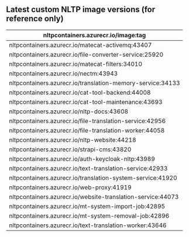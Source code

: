 ## Latest custom NLTP image versions (for reference only)

| **nltpcontainers.azurecr.io/image:tag** |
|-|
| nltpcontainers.azurecr.io/matecat-activemq:43407 |
| nltpcontainers.azurecr.io/file-converter-service:25920 |
| nltpcontainers.azurecr.io/matecat-filters:34010 |
| nltpcontainers.azurecr.io/nectm:43943 |
| nltpcontainers.azurecr.io/translation-memory-service:34133 |
| nltpcontainers.azurecr.io/cat-tool-backend:44008 |
| nltpcontainers.azurecr.io/cat-tool-maintenance:43693 |
| nltpcontainers.azurecr.io/nltp-docs:43608 |
| nltpcontainers.azurecr.io/file-translation-service:42956 |
| nltpcontainers.azurecr.io/file-translation-worker:44058 |
| nltpcontainers.azurecr.io/nltp-website:44218 |
| nltpcontainers.azurecr.io/strapi-cms:43820 |
| nltpcontainers.azurecr.io/auth-keycloak-nltp:43989 |
| nltpcontainers.azurecr.io/text-translation-service:42933 |
| nltpcontainers.azurecr.io/translation-system-service:41920 |
| nltpcontainers.azurecr.io/web-proxy:41919 |
| nltpcontainers.azurecr.io/website-translation-service:44073 |
| nltpcontainers.azurecr.io/mt-system-import-job:42895 |
| nltpcontainers.azurecr.io/mt-system-removal-job:42896 |
| nltpcontainers.azurecr.io/text-translation-worker:43646 |
